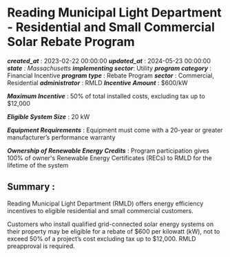 # Reading Municipal Light Department - Residential and Small Commercial Solar Rebate Program 
 ***created_at*** : 2023-02-22 00:00:00 
 ***updated_at*** : 2024-05-23 00:00:00 
 ***state** : Massachusetts 
 **implementing sector***: Utility 
 ***program category*** : Financial Incentive 
 ***program type*** : Rebate Program 
 ***sector*** : Commercial, Residential 
 ***administrator*** : RMLD 
 ***Incentive Amount*** : $600/kW

 
 ***Maximum Incentive*** : 50% of total installed costs, excluding tax up to $12,000

 
 ***Eligible System Size*** : 20 kW

 
 ***Equipment Requirements*** : Equipment must come with a 20-year or greater manufacturer’s performance
warranty

 
 ***Ownership of Renewable Energy Credits*** : Program participation gives 100% of owner's Renewable Energy Certificates
(RECs) to RMLD for the lifetime of the system

 
 ## Summary : 
 Reading Municipal Light Department (RMLD) offers energy efficiency incentives
to eligible residential and small commercial customers.

Customers who install qualified grid-connected solar energy systems on their
property may be eligible for a rebate of $600 per kilowatt (kW), not to exceed
50% of a project’s cost excluding tax up to $12,000. RMLD preapproval is
required.

 
 